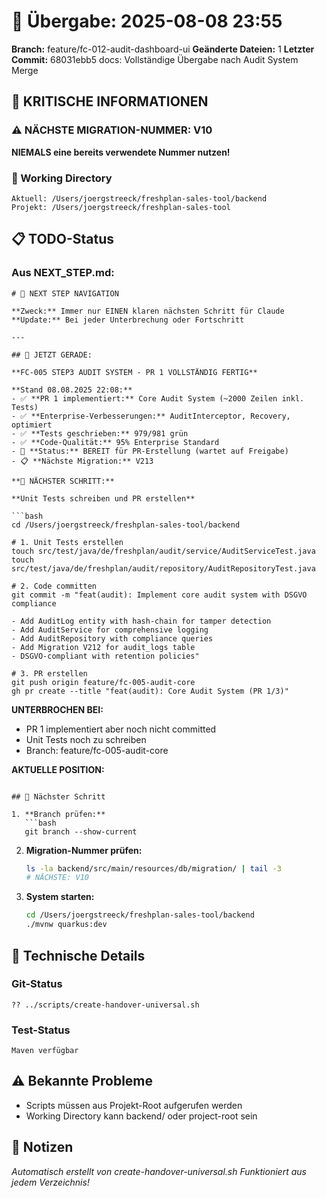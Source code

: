 # 🤝 Übergabe: 2025-08-08 23:55
**Branch:** feature/fc-012-audit-dashboard-ui
**Geänderte Dateien:** 1
**Letzter Commit:** 68031ebb5 docs: Vollständige Übergabe nach Audit System Merge

## 🚨 KRITISCHE INFORMATIONEN

### ⚠️ NÄCHSTE MIGRATION-NUMMER: V10
**NIEMALS eine bereits verwendete Nummer nutzen!**

### 📍 Working Directory
```
Aktuell: /Users/joergstreeck/freshplan-sales-tool/backend
Projekt: /Users/joergstreeck/freshplan-sales-tool
```

## 📋 TODO-Status

### Aus NEXT_STEP.md:
```
# 🧭 NEXT STEP NAVIGATION

**Zweck:** Immer nur EINEN klaren nächsten Schritt für Claude
**Update:** Bei jeder Unterbrechung oder Fortschritt

---

## 🎯 JETZT GERADE:

**FC-005 STEP3 AUDIT SYSTEM - PR 1 VOLLSTÄNDIG FERTIG**

**Stand 08.08.2025 22:08:**
- ✅ **PR 1 implementiert:** Core Audit System (~2000 Zeilen inkl. Tests)
- ✅ **Enterprise-Verbesserungen:** AuditInterceptor, Recovery, optimiert
- ✅ **Tests geschrieben:** 979/981 grün
- ✅ **Code-Qualität:** 95% Enterprise Standard
- 🎯 **Status:** BEREIT für PR-Erstellung (wartet auf Freigabe)
- 📋 **Nächste Migration:** V213

**🚀 NÄCHSTER SCHRITT:**

**Unit Tests schreiben und PR erstellen**

```bash
cd /Users/joergstreeck/freshplan-sales-tool/backend

# 1. Unit Tests erstellen
touch src/test/java/de/freshplan/audit/service/AuditServiceTest.java
touch src/test/java/de/freshplan/audit/repository/AuditRepositoryTest.java

# 2. Code committen
git commit -m "feat(audit): Implement core audit system with DSGVO compliance

- Add AuditLog entity with hash-chain for tamper detection
- Add AuditService for comprehensive logging
- Add AuditRepository with compliance queries
- Add Migration V212 for audit_logs table
- DSGVO-compliant with retention policies"

# 3. PR erstellen
git push origin feature/fc-005-audit-core
gh pr create --title "feat(audit): Core Audit System (PR 1/3)"
```

**UNTERBROCHEN BEI:**
- PR 1 implementiert aber noch nicht committed
- Unit Tests noch zu schreiben
- Branch: feature/fc-005-audit-core

**AKTUELLE POSITION:**
```

## 🎯 Nächster Schritt

1. **Branch prüfen:**
   ```bash
   git branch --show-current
   ```

2. **Migration-Nummer prüfen:**
   ```bash
   ls -la backend/src/main/resources/db/migration/ | tail -3
   # NÄCHSTE: V10
   ```

3. **System starten:**
   ```bash
   cd /Users/joergstreeck/freshplan-sales-tool/backend
   ./mvnw quarkus:dev
   ```

## 🔧 Technische Details

### Git-Status
```
?? ../scripts/create-handover-universal.sh
```

### Test-Status
```
Maven verfügbar
```

## ⚠️ Bekannte Probleme

- Scripts müssen aus Projekt-Root aufgerufen werden
- Working Directory kann backend/ oder project-root sein

## 📝 Notizen

_Automatisch erstellt von create-handover-universal.sh_
_Funktioniert aus jedem Verzeichnis!_
